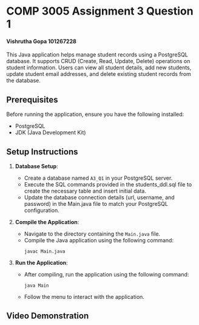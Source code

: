 # COMP 3005 Assignment 3 Question 1
#### Vishrutha Gopa 101267228

This Java application helps manage student records using a PostgreSQL database. It supports CRUD (Create, Read, Update, Delete) operations on student information. Users can view all student details, add new students, update student email addresses, and delete existing student records from the database.

## Prerequisites
Before running the application, ensure you have the following installed:
- PostgreSQL
- JDK (Java Development Kit)

## Setup Instructions
1. **Database Setup**:
    - Create a database named `A3_Q1` in your PostgreSQL server.
    - Execute the SQL commands provided in the students_ddl.sql file to create the necessary table and insert initial data.
    - Update the database connection details (url, username, and password) in the Main.java file to match your PostgreSQL configuration.

2. **Compile the Application**:
    - Navigate to the directory containing the `Main.java` file.
    - Compile the Java application using the following command:
      ```
      javac Main.java
      ```

3. **Run the Application**:
    - After compiling, run the application using the following command:
      ```
      java Main
      ```
    - Follow the menu to interact with the application.

## Video Demonstration
